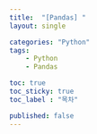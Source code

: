 ```yaml
---
title:  "[Pandas] "
layout: single

categories: "Python"
tags: 
    - Python
    - Pandas

toc: true
toc_sticky: true
toc_label : "목차"

published: false
---
```

